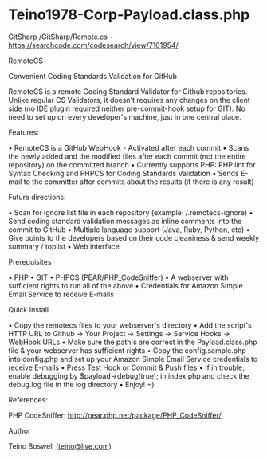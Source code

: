 # Teino1978-Corp-Payload.class.php
GitSharp /GitSharp/Remote.cs - https://searchcode.com/codesearch/view/7161954/

RemoteCS

Convenient Coding Standards Validation for GitHub

RemoteCS is a remote Coding Standard Validator for Github repositories. Unlike regular CS Validators, it doesn't requires any changes on the client side (no IDE plugin required neither pre-commit-hook setup for GIT). No need to set up on every developer's machine, just in one central place.

Features:

• RemoteCS is a GitHub WebHook - Activated after each commit
• Scans the newly added and the modified files after each commit (not the entire repository) on the committed branch
• Currently supports PHP: PHP lint for Syntax Checking and PHPCS for Coding Standards Validation
• Sends E-mail to the committer after commits about the results (if there is any result)

Future directions:

• Scan for ignore list file in each repository (example: /.remotecs-ignore)
• Send coding standard validation messages as inline comments into the commit to GitHub
• Multiple language support (Java, Ruby, Python, etc)
• Give points to the developers based on their code cleaniness & send weekly summary / toplist
• Web interface

Prerequisites

• PHP
• GIT
• PHPCS (PEAR/PHP_CodeSniffer)
• A webserver with sufficient rights to run all of the above
• Credentials for Amazon Simple Email Service to receive E-mails

 Quick Install

• Copy the remotecs files to your webserver's directory
• Add the script's HTTP URL to Github -> Your Project -> Settings -> Service Hooks -> WebHook URLs
• Make sure the path's are correct in the Payload.class.php file & your webserver has sufficient rights
• Copy the config.sample.php into config.php and set up your Amazon Simple Email Service credentials to receive E-mails
• Press Test Hook or Commit & Push files
• If in trouble, enable debugging by $payload->debug(true); in index.php and check the debug.log file in the log directory
• Enjoy! =)

References:

PHP CodeSniffer: http://pear.php.net/package/PHP_CodeSniffer/

Author

Teino Boswell (teino@live.com)
